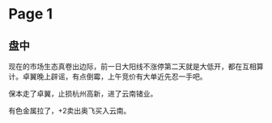 # Page 1

## 盘中

现在的市场生态真卷出边际，前一日大阳线不涨停第二天就是大低开，都在互相算计。卓翼晚上辟谣，有点倒霉，上午竞价有大单近先忍一手吧。

保本走了卓翼，止损杭州高新，进了云南锗业。

有色金属拉了，+2卖出奥飞买入云南。
